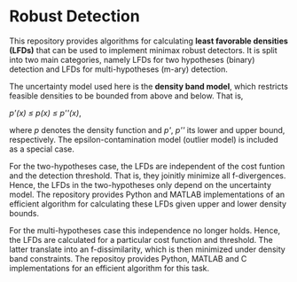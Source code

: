 # Robust Detection

This repository provides algorithms for calculating **least favorable densities (LFDs)** that can be used to implement minimax robust detectors. It is split into two main categories, namely LFDs for two hypotheses (binary) detection and LFDs for multi-hypotheses (m-ary) detection.

The uncertainty model used here is the **density band model**, which restricts feasible densities to be bounded from above and below. That is,

*p'(x) ≤ p(x) ≤ p''(x)*,

where *p* denotes the density function and *p'*, *p''* its lower and upper bound, respectively. The epsilon-contamination model (outlier model) is included as a special case. 

For the two-hypotheses case, the LFDs are independent of the cost funtion and the detection threshold. That is, they joinitly minimize all f-divergences. Hence, the LFDs in the two-hypotheses only depend on the uncertainty model. The repository provides Python and MATLAB implementations of an efficient algorithm for calculating these LFDs given upper and lower density bounds.

For the multi-hypotheses case this independence no longer holds. Hence, the LFDs are calculated for a particular cost function and threshold. The latter translate into an f-dissimilarity, which is then minimized under density band constraints. The repositoy provides Python, MATLAB and C implementations for an efficient algorithm for this task.


